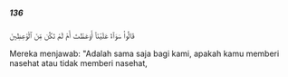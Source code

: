##### 136

<span class="ayah">قَالُوا۟ سَوَآءٌ عَلَيْنَآ أَوَعَظْتَ أَمْ لَمْ تَكُن مِّنَ ٱلْوَٰعِظِينَ</span>

<span class="ayah_translation">Mereka menjawab: "Adalah sama saja bagi kami, apakah kamu memberi nasehat atau tidak memberi nasehat,</span>
